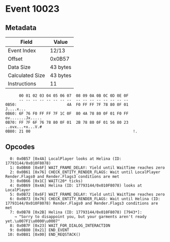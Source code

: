 # Event 10023

## Metadata

| Field           | Value    |
|-----------------|----------|
| Event Index     | 12/13    |
| Offset          | 0x0B57   |
| Data Size       | 43 bytes |
| Calculated Size | 43 bytes |
| Instructions    | 11       |

```
      00 01 02 03 04 05 06 07  08 09 0A 0B 0C 0D 0E 0F
      -- -- -- -- -- -- -- --  -- -- -- -- -- -- -- --
0B50:                      4A  F0 FF FF 7F 78 80 0F 01         J....x...
0B60: 6F 76 F0 FF FF 7F 1C 0F  80 4A 78 80 0F 01 F0 FF  ov.......Jx.....
0B70: FF 7F 6F 76 78 80 0F 01  2B 78 80 0F 01 56 80 23  ..ovx...+x...V.#
0B80: 21 00                                             !.              
```

## Opcodes

```
  0: 0x0B57 [0x4A] LocalPlayer looks at Helina (ID: 17793144/0x010F8078)
  1: 0x0B60 [0x6F] WAIT_FRAME_DELAY: Yield until WaitTime reaches zero
  2: 0x0B61 [0x76] CHECK_ENTITY_RENDER_FLAGS: Wait until LocalPlayer Render.Flags0 and Render.Flags3 conditions are met
  3: 0x0B66 [0x1C] WAIT(20* ticks)
  4: 0x0B69 [0x4A] Helina (ID: 17793144/0x010F8078) looks at LocalPlayer
  5: 0x0B72 [0x6F] WAIT_FRAME_DELAY: Yield until WaitTime reaches zero
  6: 0x0B73 [0x76] CHECK_ENTITY_RENDER_FLAGS: Wait until Helina (ID: 17793144/0x010F8078) Render.Flags0 and Render.Flags3 conditions are met
  7: 0x0B78 [0x2B] Helina (ID: 17793144/0x010F8078) [7943*]:
    → "Sorry to disappoint you, but your garments aren't ready yet.\u007F1\u0000\u0007"
  8: 0x0B7F [0x23] WAIT_FOR_DIALOG_INTERACTION
  9: 0x0B80 [0x21] END_EVENT
 10: 0x0B81 [0x00] END_REQSTACK()
```
